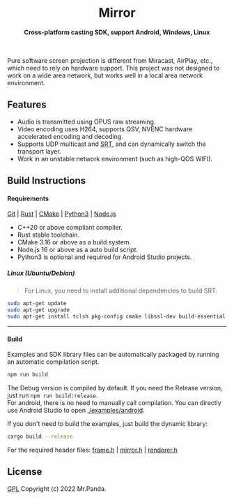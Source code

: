 <!--lint disable no-literal-urls-->
<div align="center">
  <h1>Mirror</h1>
  <strong>Cross-platform casting SDK, support Android, Windows, Linux</strong>
</div>
<br/>
<br/>

Pure software screen projection is different from Miracast, AirPlay, etc., which need to rely on hardware support. This project was not designed to work on a wide area network, but works well in a local area network environment.

## Features

* Audio is transmitted using OPUS raw streaming.
* Video encoding uses H264, supports QSV, NVENC hardware accelerated encoding and decoding.
* Supports UDP multicast and [SRT](https://github.com/Haivision/srt), and can dynamically switch the transport layer.
* Work in an unstable network environment (such as high-QOS WIFI).

## Build Instructions

#### Requirements

[Git](https://git-scm.com/downloads) | [Rust](https://www.rust-lang.org/tools/install) | [CMake](https://cmake.org/download/) | [Python3](https://www.python.org/downloads/) | [Node.js](https://nodejs.org/en/download)

* C++20 or above compliant compiler.
* Rust stable toolchain.
* CMake 3.16 or above as a build system.
* Node.js 16 or above as a auto build script.
* Python3 is optional and required for Android Studio projects.

##### Linux (Ubuntu/Debian)
> For Linux, you need to install additional dependencies to build SRT.

```sh
sudo apt-get update
sudo apt-get upgrade
sudo apt-get install tclsh pkg-config cmake libssl-dev build-essential
```

---

#### Build

Examples and SDK library files can be automatically packaged by running an automatic compilation script.

```sh
npm run build
```

The Debug version is compiled by default. If you need the Release version, just run `npm run build:release`.  
For android, there is no need to manually call compilation. You can directly use Android Studio to open [./examples/android](./examples/android).

If you don't need to build the examples, just build the dynamic library:

```sh
cargo build --release
```

For the required header files: [frame.h](./common/include/frame.h) | [mirror.h](./sdk/desktop/include/mirror.h) | [renderer.h](./sdk/renderer/include/renderer.h)


## License
[GPL](./LICENSE) Copyright (c) 2022 Mr.Panda.
